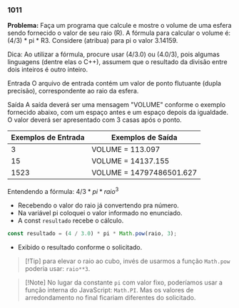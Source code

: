 ### 1011

**Problema:**  Faça um programa que calcule e mostre o volume de uma esfera sendo fornecido o valor de seu raio (R). A fórmula para calcular o volume é: (4/3) * pi * R3. Considere (atribua) para pi o valor 3.14159.

Dica: Ao utilizar a fórmula, procure usar (4/3.0) ou (4.0/3), pois algumas linguagens (dentre elas o C++), assumem que o resultado da divisão entre dois inteiros é outro inteiro.

Entrada
O arquivo de entrada contém um valor de ponto flutuante (dupla precisão), correspondente ao raio da esfera.

Saída
A saída deverá ser uma mensagem "VOLUME" conforme o exemplo fornecido abaixo, com um espaço antes e um espaço depois da igualdade. O valor deverá ser apresentado com 3 casas após o ponto.

| Exemplos de Entrada | Exemplos de Saída |
| --- | --- |
| 3 | VOLUME = 113.097 |
| 15 | VOLUME = 14137.155 |
| 1523 | VOLUME = 14797486501.627 |

Entendendo a fórmula: $4/3*pi*raio^3$

- Recebendo o valor do raio já convertendo pra número.
- Na variável pi coloquei o valor informado no enunciado.
- A const `resultado` recebe o cálculo.

```jsx
const resultado = (4 / 3.0) * pi * Math.pow(raio, 3);
```

- Exibido o resultado conforme o solicitado.

>[!Tip] para elevar o raio ao cubo, invés de usarmos a função `Math.pow` poderia usar: `raio**3`.

>[!Note] No lugar da constante `pi` com valor fixo, poderíamos usar a função interna do JavaScript: `Math.PI`. Mas os valores de arredondamento no final ficariam diferentes do solicitado.